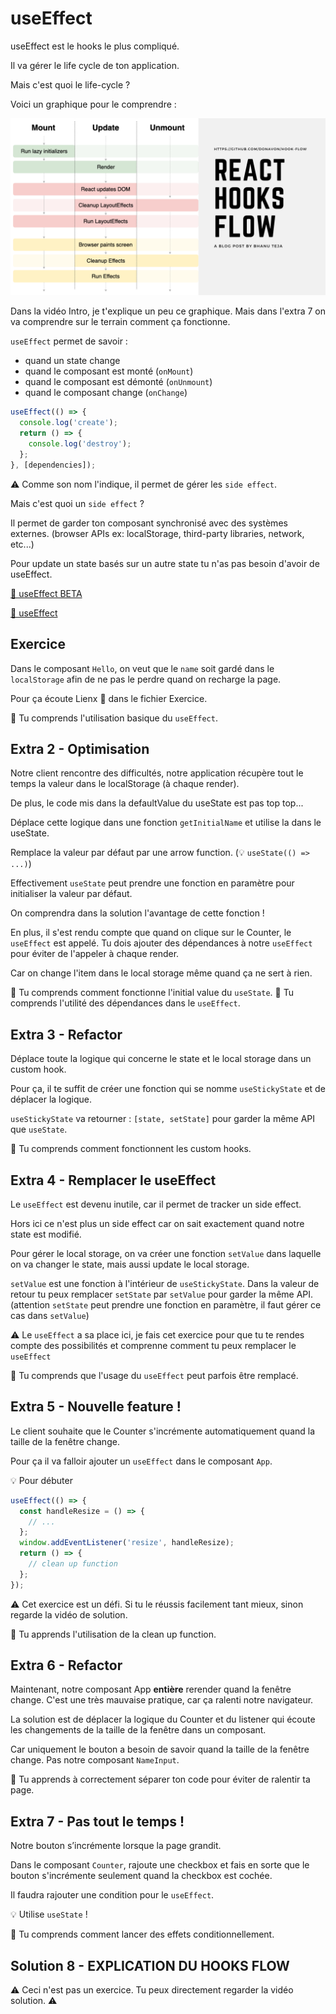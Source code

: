 # useEffect

useEffect est le hooks le plus compliqué.

Il va gérer le life cycle de ton application.

Mais c'est quoi le life-cycle ?

Voici un graphique pour le comprendre :

<img src="../../../public/assets/react-hooks-flow.png" alt="react hooks flow" />

Dans la vidéo Intro, je t'explique un peu ce graphique. Mais dans l'extra 7
on va comprendre sur le terrain comment ça fonctionne.

`useEffect` permet de savoir :

- quand un state change
- quand le composant est monté (`onMount`)
- quand le composant est démonté (`onUnmount`)
- quand le composant change (`onChange`)

```js
useEffect(() => {
  console.log('create');
  return () => {
    console.log('destroy');
  };
}, [dependencies]);
```

⚠️ Comme son nom l'indique, il permet de gérer les `side effect`.

Mais c'est quoi un `side effect` ?

Il permet de garder ton composant synchronisé avec des systèmes externes.
(browser APIs ex: localStorage, third-party libraries, network, etc...)

Pour update un state basés sur un autre state tu n'as pas besoin d'avoir de useEffect.

[📖 useEffect BETA](https://beta.reactjs.org/apis/react/useEffect)

[📖 useEffect](https://reactjs.org/docs/hooks-reference.html#useeffect)

## Exercice

Dans le composant `Hello`, on veut que le `name` soit gardé dans le `localStorage`
afin de ne pas le perdre quand on recharge la page.

Pour ça écoute Lienx 🦁 dans le fichier Exercice.

💌 Tu comprends l'utilisation basique du `useEffect`.

## Extra 2 - Optimisation

Notre client rencontre des difficultés, notre application récupère tout le temps la valeur
dans le localStorage (à chaque render).

De plus, le code mis dans la defaultValue du useState est pas top top...

Déplace cette logique dans une fonction `getInitialName` et utilise la dans le useState.

Remplace la valeur par défaut par une arrow function. (💡 `useState(() => ...)`)

Effectivement `useState` peut prendre une fonction en paramètre pour initialiser
la valeur par défaut.

On comprendra dans la solution l'avantage de cette fonction !

En plus, il s'est rendu compte que quand on clique sur le Counter, le `useEffect`
est appelé. Tu dois ajouter des dépendances à notre `useEffect`
pour éviter de l'appeler à chaque render.

Car on change l'item dans le local storage même quand ça ne sert à rien.

💌 Tu comprends comment fonctionne l'initial value du `useState`.
💌 Tu comprends l'utilité des dépendances dans le `useEffect`.

## Extra 3 - Refactor

Déplace toute la logique qui concerne le state et le local storage dans un custom hook.

Pour ça, il te suffit de créer une fonction qui se nomme `useStickyState` et de
déplacer la logique.

`useStickyState` va retourner : `[state, setState]` pour garder la même API que `useState`.

💌 Tu comprends comment fonctionnent les custom hooks.

## Extra 4 - Remplacer le useEffect

Le `useEffect` est devenu inutile, car il permet de tracker un side effect.

Hors ici ce n'est plus un side effect car on sait exactement quand notre state est
modifié.

Pour gérer le local storage, on va créer une fonction `setValue` dans laquelle on va
changer le state, mais aussi update le local storage.

`setValue` est une fonction à l'intérieur de `useStickyState`. Dans la valeur de retour
tu peux remplacer `setState` par `setValue` pour garder la même API. (attention `setState`
peut prendre une fonction en paramètre, il faut gérer ce cas dans `setValue`)

⚠️ Le `useEffect` a sa place ici, je fais cet exercice pour que tu te rendes
compte des possibilités et comprenne comment tu peux remplacer le `useEffect`

💌 Tu comprends que l'usage du `useEffect` peut parfois être remplacé.

## Extra 5 - Nouvelle feature !

Le client souhaite que le Counter s'incrémente automatiquement quand la taille de la fenêtre change.

Pour ça il va falloir ajouter un `useEffect` dans le composant `App`.

💡 Pour débuter

```js
useEffect(() => {
  const handleResize = () => {
    // ...
  };
  window.addEventListener('resize', handleResize);
  return () => {
    // clean up function
  };
});
```

⚠️ Cet exercice est un défi. Si tu le réussis facilement tant mieux, sinon regarde
la vidéo de solution.

💌 Tu apprends l'utilisation de la clean up function.

## Extra 6 - Refactor

Maintenant, notre composant App **entière** rerender quand la fenêtre change. C'est une très
mauvaise pratique, car ça ralenti notre navigateur.

La solution est de déplacer la logique du Counter et du listener qui écoute les changements
de la taille de la fenêtre dans un composant.

Car uniquement le bouton a besoin de savoir quand la taille de la fenêtre change. Pas notre composant `NameInput`.

💌 Tu apprends à correctement séparer ton code pour éviter de ralentir ta page.

## Extra 7 - Pas tout le temps !

Notre bouton s’incrémente lorsque la page grandit.

Dans le composant `Counter`, rajoute une checkbox et fais en sorte
que le bouton s'incrémente seulement quand la checkbox est cochée.

Il faudra rajouter une condition pour le `useEffect`.

💡 Utilise `useState` !

💌 Tu comprends comment lancer des effets conditionnellement.

## Solution 8 - EXPLICATION DU HOOKS FLOW

⚠️ Ceci n'est pas un exercice. Tu peux directement regarder la vidéo solution. ⚠️
